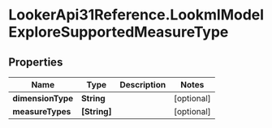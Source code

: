 # LookerApi31Reference.LookmlModelExploreSupportedMeasureType

## Properties
Name | Type | Description | Notes
------------ | ------------- | ------------- | -------------
**dimensionType** | **String** |  | [optional] 
**measureTypes** | **[String]** |  | [optional] 


